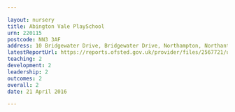 ```yaml
---

layout: nursery
title: Abington Vale PlaySchool
urn: 220115
postcode: NN3 3AF
address: 10 Bridgewater Drive, Bridgewater Drive, Northampton, Northants, NN3 3AF
latestReportUrl: https://reports.ofsted.gov.uk/provider/files/2567721/urn/220115.pdf
teaching: 2
development: 2
leadership: 2
outcomes: 2
overall: 2
date: 21 April 2016

---
```

